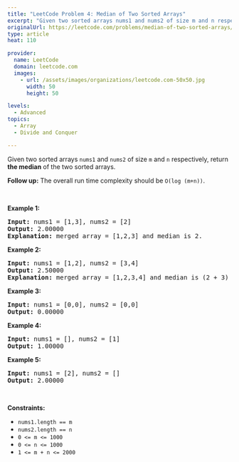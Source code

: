 ```yaml
---
title: "LeetCode Problem 4: Median of Two Sorted Arrays"
excerpt: "Given two sorted arrays nums1 and nums2 of size m and n respectively, return the median of the two sorted arrays."
originalUrl: https://leetcode.com/problems/median-of-two-sorted-arrays/
type: article
heat: 110

provider:
  name: LeetCode
  domain: leetcode.com
  images:
    - url: /assets/images/organizations/leetcode.com-50x50.jpg
      width: 50
      height: 50

levels:
  - Advanced
topics:
  - Array
  - Divide and Conquer

---
```


<div><p>Given two sorted arrays <code>nums1</code> and <code>nums2</code> of size <code>m</code> and <code>n</code> respectively, return <strong>the median</strong> of the two sorted arrays.</p>

<p><strong>Follow up:</strong> The overall run time complexity should be <code>O(log (m+n))</code>.</p>

<p>&nbsp;</p>
<p><strong>Example 1:</strong></p>

<pre><strong>Input:</strong> nums1 = [1,3], nums2 = [2]
<strong>Output:</strong> 2.00000
<strong>Explanation:</strong> merged array = [1,2,3] and median is 2.
</pre>

<p><strong>Example 2:</strong></p>

<pre><strong>Input:</strong> nums1 = [1,2], nums2 = [3,4]
<strong>Output:</strong> 2.50000
<strong>Explanation:</strong> merged array = [1,2,3,4] and median is (2 + 3) / 2 = 2.5.
</pre>

<p><strong>Example 3:</strong></p>

<pre><strong>Input:</strong> nums1 = [0,0], nums2 = [0,0]
<strong>Output:</strong> 0.00000
</pre>

<p><strong>Example 4:</strong></p>

<pre><strong>Input:</strong> nums1 = [], nums2 = [1]
<strong>Output:</strong> 1.00000
</pre>

<p><strong>Example 5:</strong></p>

<pre><strong>Input:</strong> nums1 = [2], nums2 = []
<strong>Output:</strong> 2.00000
</pre>

<p>&nbsp;</p>
<p><strong>Constraints:</strong></p>

<ul>
	<li><code>nums1.length == m</code></li>
	<li><code>nums2.length == n</code></li>
	<li><code>0 &lt;= m &lt;= 1000</code></li>
	<li><code>0 &lt;= n &lt;= 1000</code></li>
	<li><code>1 &lt;= m + n &lt;= 2000</code></li>
</ul>
</div>